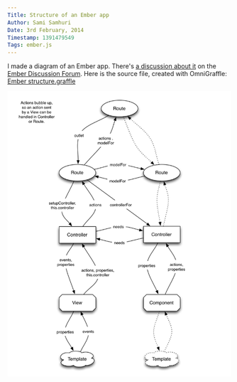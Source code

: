 ```yaml
---
Title: Structure of an Ember app
Author: Sami Samhuri
Date: 3rd February, 2014
Timestamp: 1391479549
Tags: ember.js
---
```


I made a diagram of an Ember app. There's [a discussion about it](http://discuss.emberjs.com/t/diagram-of-an-ember-apps-structure/4060) on the
[Ember Discussion Forum](http://discuss.emberjs.com/). Here is the source file, created with OmniGraffle: [Ember structure.graffle](https://www.dropbox.com/s/onnmn1oq096hv5f/Ember%20structure.graffle)

[![Structure of an Ember app](/f/ember-structure.png)](/f/ember-structure.png)

